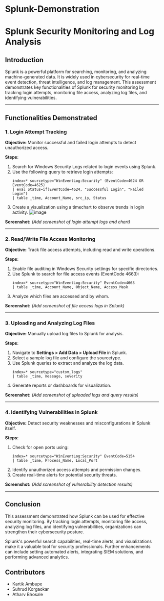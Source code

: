 # Splunk-Demonstration
# Splunk Security Monitoring and Log Analysis

## Introduction
Splunk is a powerful platform for searching, monitoring, and analyzing machine-generated data. It is widely used in cybersecurity for real-time event detection, threat intelligence, and log management. This assessment demonstrates key functionalities of Splunk for security monitoring by tracking login attempts, monitoring file access, analyzing log files, and identifying vulnerabilities.

---

## Functionalities Demonstrated

### 1. Login Attempt Tracking
**Objective:** Monitor successful and failed login attempts to detect unauthorized access.

**Steps:**
1. Search for Windows Security Logs related to login events using Splunk.
2. Use the following query to retrieve login attempts:
   ```spl
   index=* sourcetype="WinEventLog:Security" (EventCode=4624 OR EventCode=4625)
   | eval Status=if(EventCode=4624, "Successful Login", "Failed Login")
   | table _time, Account_Name, src_ip, Status
   ```
3. Create a visualization using a timechart to observe trends in login activity.
![image](https://github.com/user-attachments/assets/9a3f66d1-2b60-4a60-8234-031887fadc3f)


**Screenshot:** *(Add screenshot of login attempt logs and chart)*

---

### 2. Read/Write File Access Monitoring
**Objective:** Track file access attempts, including read and write operations.

**Steps:**
1. Enable file auditing in Windows Security settings for specific directories.
2. Use Splunk to search for file access events (EventCode 4663):
   ```spl
   index=* sourcetype="WinEventLog:Security" EventCode=4663
   | table _time, Account_Name, Object_Name, Access_Mask
   ```
3. Analyze which files are accessed and by whom.

**Screenshot:** *(Add screenshot of file access logs in Splunk)*

---

### 3. Uploading and Analyzing Log Files
**Objective:** Manually upload log files to Splunk for analysis.

**Steps:**
1. Navigate to **Settings > Add Data > Upload File** in Splunk.
2. Select a sample log file and configure the sourcetype.
3. Use Splunk queries to extract and analyze the log data.
   ```spl
   index=* sourcetype="custom_logs"
   | table _time, message, severity
   ```
4. Generate reports or dashboards for visualization.

**Screenshot:** *(Add screenshot of uploaded logs and query results)*

---

### 4. Identifying Vulnerabilities in Splunk
**Objective:** Detect security weaknesses and misconfigurations in Splunk itself.

**Steps:**
1. Check for open ports using:
   ```spl
   index=* sourcetype="WinEventLog:Security" EventCode=5154
   | table _time, Process_Name, Local_Port
   ```
2. Identify unauthorized access attempts and permission changes.
3. Create real-time alerts for potential security threats.

**Screenshot:** *(Add screenshot of vulnerability detection results)*

---

## Conclusion
This assessment demonstrated how Splunk can be used for effective security monitoring. By tracking login attempts, monitoring file access, analyzing log files, and identifying vulnerabilities, organizations can strengthen their cybersecurity posture.

Splunk's powerful search capabilities, real-time alerts, and visualizations make it a valuable tool for security professionals. Further enhancements can include setting automated alerts, integrating SIEM solutions, and performing advanced analytics.


## Contributors
- Kartik Ambupe
- Suhrud Korgaokar
- Atharv Bhosale 
